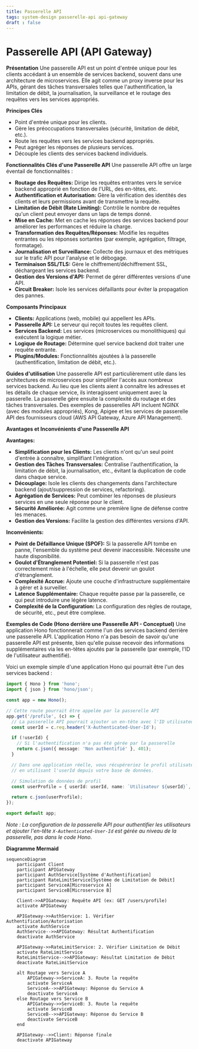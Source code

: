 ```yaml
---
title: Passerelle API
tags: system-design passerelle-api api-gateway
draft : false
---
```


# Passerelle API (API Gateway)

**Présentation**
Une passerelle API est un point d'entrée unique pour les clients accédant à un ensemble de services backend, souvent dans une architecture de microservices. Elle agit comme un proxy inverse pour les APIs, gérant des tâches transversales telles que l'authentification, la limitation de débit, la journalisation, la surveillance et le routage des requêtes vers les services appropriés.

**Principes Clés**
- Point d'entrée unique pour les clients.
- Gère les préoccupations transversales (sécurité, limitation de débit, etc.).
- Route les requêtes vers les services backend appropriés.
- Peut agréger les réponses de plusieurs services.
- Découple les clients des services backend individuels.

**Fonctionnalités Clés d'une Passerelle API**
Une passerelle API offre un large éventail de fonctionnalités :
- **Routage des Requêtes:** Dirige les requêtes entrantes vers le service backend approprié en fonction de l'URL, des en-têtes, etc.
- **Authentification et Autorisation:** Gère la vérification des identités des clients et leurs permissions avant de transmettre la requête.
- **Limitation de Débit (Rate Limiting):** Contrôle le nombre de requêtes qu'un client peut envoyer dans un laps de temps donné.
- **Mise en Cache:** Met en cache les réponses des services backend pour améliorer les performances et réduire la charge.
- **Transformation des Requêtes/Réponses:** Modifie les requêtes entrantes ou les réponses sortantes (par exemple, agrégation, filtrage, formatage).
- **Journalisation et Surveillance:** Collecte des journaux et des métriques sur le trafic API pour l'analyse et le débogage.
- **Terminaison SSL/TLS:** Gère le chiffrement/déchiffrement SSL, déchargeant les services backend.
- **Gestion des Versions d'API:** Permet de gérer différentes versions d'une API.
- **Circuit Breaker:** Isole les services défaillants pour éviter la propagation des pannes.

**Composants Principaux**
- **Clients:** Applications (web, mobile) qui appellent les APIs.
- **Passerelle API:** Le serveur qui reçoit toutes les requêtes client.
- **Services Backend:** Les services (microservices ou monolithiques) qui exécutent la logique métier.
- **Logique de Routage:** Détermine quel service backend doit traiter une requête entrante.
- **Plugins/Modules:** Fonctionnalités ajoutées à la passerelle (authentification, limitation de débit, etc.).

**Guides d'utilisation**
Une passerelle API est particulièrement utile dans les architectures de microservices pour simplifier l'accès aux nombreux services backend. Au lieu que les clients aient à connaître les adresses et les détails de chaque service, ils interagissent uniquement avec la passerelle. La passerelle gère ensuite la complexité du routage et des tâches transversales. Des exemples de passerelles API incluent NGINX (avec des modules appropriés), Kong, Apigee et les services de passerelle API des fournisseurs cloud (AWS API Gateway, Azure API Management).

**Avantages et Inconvénients d'une Passerelle API**

**Avantages:**
- **Simplification pour les Clients:** Les clients n'ont qu'un seul point d'entrée à connaître, simplifiant l'intégration.
- **Gestion des Tâches Transversales:** Centralise l'authentification, la limitation de débit, la journalisation, etc., évitant la duplication de code dans chaque service.
- **Découplage:** Isole les clients des changements dans l'architecture backend (ajout/suppression de services, refactoring).
- **Agrégation de Services:** Peut combiner les réponses de plusieurs services en une seule réponse pour le client.
- **Sécurité Améliorée:** Agit comme une première ligne de défense contre les menaces.
- **Gestion des Versions:** Facilite la gestion des différentes versions d'API.

**Inconvénients:**
- **Point de Défaillance Unique (SPOF):** Si la passerelle API tombe en panne, l'ensemble du système peut devenir inaccessible. Nécessite une haute disponibilité.
- **Goulot d'Étranglement Potentiel:** Si la passerelle n'est pas correctement mise à l'échelle, elle peut devenir un goulot d'étranglement.
- **Complexité Accrue:** Ajoute une couche d'infrastructure supplémentaire à gérer et à surveiller.
- **Latence Supplémentaire:** Chaque requête passe par la passerelle, ce qui peut introduire une légère latence.
- **Complexité de la Configuration:** La configuration des règles de routage, de sécurité, etc., peut être complexe.

**Exemples de Code (Hono derrière une Passerelle API - Conceptuel)**
Une application Hono fonctionnerait comme l'un des services backend derrière une passerelle API. L'application Hono n'a pas besoin de savoir qu'une passerelle API est présente, bien qu'elle puisse recevoir des informations supplémentaires via les en-têtes ajoutés par la passerelle (par exemple, l'ID de l'utilisateur authentifié).

Voici un exemple simple d'une application Hono qui pourrait être l'un des services backend :

```typescript
import { Hono } from 'hono';
import { json } from 'hono/json';

const app = new Hono();

// Cette route pourrait être appelée par la passerelle API
app.get('/profile', (c) => {
  // La passerelle API pourrait ajouter un en-tête avec l'ID utilisateur authentifié
  const userId = c.req.header('X-Authenticated-User-Id');

  if (!userId) {
    // Si l'authentification n'a pas été gérée par la passerelle
    return c.json({ message: 'Non authentifié' }, 401);
  }

  // Dans une application réelle, vous récupéreriez le profil utilisateur
  // en utilisant l'userId depuis votre base de données.

  // Simulation de données de profil
  const userProfile = { userId: userId, name: `Utilisateur ${userId}`, role: 'membre' };

  return c.json(userProfile);
});

export default app;
```

*Note : La configuration de la passerelle API pour authentifier les utilisateurs et ajouter l'en-tête `X-Authenticated-User-Id` est gérée au niveau de la passerelle, pas dans le code Hono.*

**Diagramme Mermaid**

```mermaid
sequenceDiagram
    participant Client
    participant APIGateway
    participant AuthService[Système d'Authentification]
    participant RateLimitService[Système de Limitation de Débit]
    participant ServiceA[Microservice A]
    participant ServiceB[Microservice B]

    Client->>APIGateway: Requête API (ex: GET /users/profile)
    activate APIGateway

    APIGateway->>AuthService: 1. Vérifier Authentification/Autorisation
    activate AuthService
    AuthService-->>APIGateway: Résultat Authentification
    deactivate AuthService

    APIGateway->>RateLimitService: 2. Vérifier Limitation de Débit
    activate RateLimitService
    RateLimitService-->>APIGateway: Résultat Limitation de Débit
    deactivate RateLimitService

    alt Routage vers Service A
        APIGateway->>ServiceA: 3. Route la requête
        activate ServiceA
        ServiceA-->>APIGateway: Réponse du Service A
        deactivate ServiceA
    else Routage vers Service B
        APIGateway->>ServiceB: 3. Route la requête
        activate ServiceB
        ServiceB-->>APIGateway: Réponse du Service B
        deactivate ServiceB
    end

    APIGateway-->>Client: Réponse finale
    deactivate APIGateway
```
